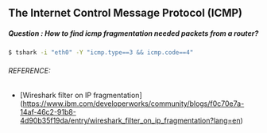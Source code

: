 ## The Internet Control Message Protocol (ICMP)
##### Question : How to find icmp fragmentation needed packets from a router?
```bash
$ tshark -i "eth0" -Y "icmp.type==3 && icmp.code==4"
```

###### REFERENCE:

* [Wireshark filter on IP fragmentation]
(https://www.ibm.com/developerworks/community/blogs/f0c70e7a-14af-46c2-91b8-4d90b35f19da/entry/wireshark_filter_on_ip_fragmentation?lang=en)
